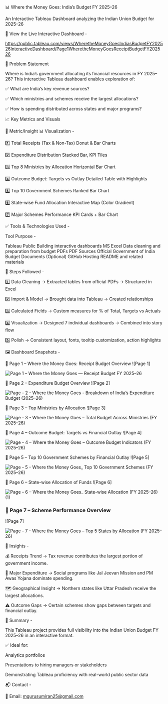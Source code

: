 📊 Where the Money Goes: India’s Budget FY 2025–26

An Interactive Tableau Dashboard analyzing the Indian Union Budget for 2025–26

🔗 View the Live Interactive Dashboard - 

https://public.tableau.com/views/WheretheMoneyGoesIndiasBudgetFY202526InteractiveDashboard/Page1WheretheMoneyGoesReceiptBudgetFY202526 

🧠 Problem Statement

Where is India’s government allocating its financial resources in FY 2025–26?
This interactive Tableau dashboard enables exploration of:

✅ What are India’s key revenue sources?

✅ Which ministries and schemes receive the largest allocations?

✅ How is spending distributed across states and major programs?


📈 Key Metrics and Visuals


📌 Metric/Insight  	📊 Visualization - 


1️⃣ Total Receipts (Tax & Non-Tax)	Donut & Bar Charts

2️⃣ Expenditure Distribution	Stacked Bar, KPI Tiles

3️⃣ Top 8 Ministries by Allocation	Horizontal Bar Chart

4️⃣ Outcome Budget: Targets vs Outlay	Detailed Table with Highlights

5️⃣ Top 10 Government Schemes	Ranked Bar Chart

6️⃣ State-wise Fund Allocation	Interactive Map (Color Gradient)

7️⃣ Major Schemes Performance	KPI Cards + Bar Chart


✅ Tools & Technologies Used - 

Tool	Purpose - 

Tableau Public	Building interactive dashboards
MS Excel	Data cleaning and preparation from budget PDFs
PDF Sources	Official Government of India Budget Documents
(Optional) GitHub	Hosting README and related materials

🔧 Steps Followed - 

1️⃣ Data Cleaning → Extracted tables from official PDFs → Structured in Excel

2️⃣ Import & Model → Brought data into Tableau → Created relationships

3️⃣ Calculated Fields → Custom measures for % of Total, Targets vs Actuals

4️⃣ Visualization → Designed 7 individual dashboards → Combined into story flow

5️⃣ Polish → Consistent layout, fonts, tooltip customization, action highlights
 

 🖼️ Dashboard Snapshots - 

 📌 Page 1 – Where the Money Goes: Receipt Budget Overview
![Page 1] 

![Page 1 – Where the Money Goes — Receipt Budget FY 2025–26](https://github.com/user-attachments/assets/869edcd1-c777-44e6-8783-7cf7a3934bf7)



📌 Page 2 – Expenditure Budget Overview
![Page 2] 

![Page - 2 - Where the Money Goes  - Breakdown of India’s Expenditure Budget (2025–26) ](https://github.com/user-attachments/assets/99e58358-8075-4fee-93ff-49224ec4ea34)



 📌 Page 3 – Top Ministries by Allocation
![Page 3] 

![Page - 3 - Where the Money Goes – Total Budget Across Ministries (FY 2025–26)](https://github.com/user-attachments/assets/c84582e4-bce7-44d8-be21-f823ec3ce465)


📌 Page 4 – Outcome Budget: Targets vs Financial Outlay
![Page 4]  

![Page  - 4 – Where the Money Goes – Outcome Budget Indicators (FY 2025–26)](https://github.com/user-attachments/assets/8d778085-bd12-4ca5-a412-96800fc4068b)


 📌 Page 5 – Top 10 Government Schemes by Financial Outlay
![Page 5] 

![Page - 5 - Where the Money Goes_ Top 10 Government Schemes (FY 2025–26)](https://github.com/user-attachments/assets/3c96bc38-4d8b-4346-95ae-fe2dbfba1a4a)

 📌 Page 6 – State-wise Allocation of Funds
![Page 6]  

![Page - 6 – Where the Money Goes_ State-wise Allocation (FY 2025–26) (1)](https://github.com/user-attachments/assets/fc517eb3-6283-43e5-ab78-e7ebdf35d0ab)


### 📌 Page 7 – Scheme Performance Overview
![Page 7] 

![Page - 7 - Where the Money Goes – Top 5 States by Allocation (FY 2025–26)](https://github.com/user-attachments/assets/a85dca04-056e-4e0b-bab5-853678305da9)



🧠 Insights - 

💰 Receipts Trend → Tax revenue contributes the largest portion of government income.

📂 Major Expenditure → Social programs like Jal Jeevan Mission and PM Awas Yojana dominate spending.

🗺 Geographical Insight → Northern states like Uttar Pradesh receive the largest allocations.

⚠ Outcome Gaps → Certain schemes show gaps between targets and financial outlay.


🌟 Summary  - 

This Tableau project provides full visibility into the Indian Union Budget FY 2025–26 in an interactive format.

✅ Ideal for:

Analytics portfolios

Presentations to hiring managers or stakeholders

Demonstrating Tableau proficiency with real-world public sector data

📬 Contact - 

📧 Email: mgurusumiran25@gmail.com  

